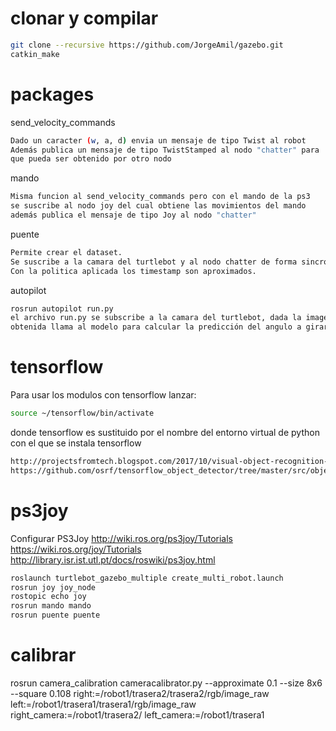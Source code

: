 # clonar y compilar
```sh
git clone --recursive https://github.com/JorgeAmil/gazebo.git
catkin_make
```

# packages
send_velocity_commands
```sh
Dado un caracter (w, a, d) envia un mensaje de tipo Twist al robot
Además publica un mensaje de tipo TwistStamped al nodo "chatter" para
que pueda ser obtenido por otro nodo
```
mando
```sh
Misma funcion al send_velocity_commands pero con el mando de la ps3
se suscribe al nodo joy del cual obtiene las movimientos del mando
además publica el mensaje de tipo Joy al nodo "chatter"
```
puente
```sh
Permite crear el dataset.
Se suscribe a la camara del turtlebot y al nodo chatter de forma sincronizada.
Con la politica aplicada los timestamp son aproximados.
```
autopilot
```sh
rosrun autopilot run.py
el archivo run.py se subscribe a la camara del turtlebot, dada la imagen 
obtenida llama al modelo para calcular la predicción del angulo a girar 
```
# tensorflow
Para usar los modulos con tensorflow lanzar:
```sh
source ~/tensorflow/bin/activate
```
donde tensorflow es sustituido por el nombre del entorno virtual de python con el que se instala tensorflow
```sh
http://projectsfromtech.blogspot.com/2017/10/visual-object-recognition-in-ros-using.html
https://github.com/osrf/tensorflow_object_detector/tree/master/src/object_detection
```

# ps3joy
Configurar PS3Joy http://wiki.ros.org/ps3joy/Tutorials
https://wiki.ros.org/joy/Tutorials
http://library.isr.ist.utl.pt/docs/roswiki/ps3joy.html
```sh
roslaunch turtlebot_gazebo_multiple create_multi_robot.launch
rosrun joy joy_node
rostopic echo joy
rosrun mando mando
rosrun puente puente
```

# calibrar
rosrun camera_calibration cameracalibrator.py --approximate 0.1 --size 8x6
--square 0.108 right:=/robot1/trasera2/trasera2/rgb/image_raw
left:=/robot1/trasera1/trasera1/rgb/image_raw right_camera:=/robot1/trasera2/
left_camera:=/robot1/trasera1

